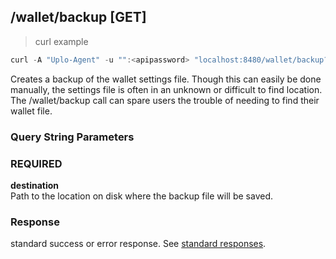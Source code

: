 ## /wallet/backup [GET]
> curl example

```go
curl -A "Uplo-Agent" -u "":<apipassword> "localhost:8480/wallet/backup?destination=/home/wallet-settings.backup"
```

Creates a backup of the wallet settings file. Though this can easily be done
manually, the settings file is often in an unknown or difficult to find
location. The /wallet/backup call can spare users the trouble of needing to find
their wallet file.

### Query String Parameters
### REQUIRED
**destination**  
Path to the location on disk where the backup file will be saved.

### Response

standard success or error response. See [standard
responses](#standard-responses).